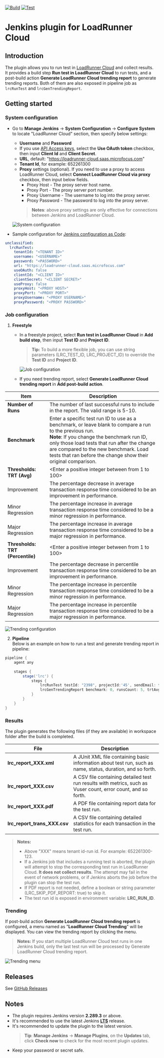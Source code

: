 [![Build](https://github.com/MicroFocus/lrc-jk-plugin/actions/workflows/build.yml/badge.svg)](https://github.com/MicroFocus/lrc-jk-plugin/actions/workflows/build.yml)
[![Test](https://github.com/MicroFocus/lrc-jk-plugin/actions/workflows/test.yml/badge.svg)](https://github.com/MicroFocus/lrc-jk-plugin/actions/workflows/test.yml)

# Jenkins plugin for LoadRunner Cloud

## Introduction

The plugin allows you to run test in [LoadRunner Cloud](https://admhelp.microfocus.com/lrc/en/Latest/Content/Storm/c_Getting_started.htm) and collect results.  
It provides a build step **Run test in LoadRunner Cloud** to run tests, and a post-build action **Generate LoadRunner Cloud trending report** to generate trending reports.
Both of them are also exposed in pipeline job as `lrcRunTest` and `lrcGenTrendingReport`.

## Getting started

### System configuration
- Go to **Manage Jenkins** &rarr; **System Configuration** &rarr; **Configure System** to locate "LoadRunner Cloud" section, then specify below settings: 
  - **Username** and **Password**  
  - If you use [API Access keys](https://admhelp.microfocus.com/lrc/en/Latest/Content/Storm/Admin-APIAccess.htm), select the **Use OAuth token** checkbox, then input **Client Id** and **Client Secret**.
  - **URL**, default: "https://loadrunner-cloud.saas.microfocus.com"
  - **Tenant Id**, for example: 652261300
  - **Proxy** settings (optional). If you need to use a proxy to access LoadRunner Cloud, select **Connect LoadRunner Cloud via proxy** checkbox, then input below fields.
    - Proxy Host	    - The proxy server host name.
    - Proxy Port	    - The proxy server port number.
    - Proxy Username	- The username to log into the proxy server.
    - Proxy Password	- The password to log into the proxy server.
    > **Notes**: above proxy settings are only effective for connections between Jenkins and LoadRunner Cloud.  

  ![System configuration](/images/system_config.png "LoadRunner Cloud")

- Sample configuration for 
[Jenkins configuration as Code](https://github.com/jenkinsci/configuration-as-code-plugin):  
```yaml
unclassified:
  lrcRunTest:
    tenantId: "<TENANT ID>"
    username: "<USERNAME>"
    password: "<PASSWORD>"
    url: "https://loadrunner-cloud.saas.microfocus.com"
    useOAuth: false
    clientId: "<CLIENT ID>"
    clientSecret: "<CLIENT SECRET>"
    useProxy: false
    proxyHost: "<PROXY HOST>"
    proxyPort: "<PROXY PORT>"
    proxyUsername: "<PROXY USERNAME>"
    proxyPassword: "<PROXY PASSWORD>"
```

### Job configuration
1. **Freestyle**  
   - In a freestyle project, select **Run test in LoadRunner Cloud** in **Add build step**, then input **Test ID** and **Project ID**.  
     > **Tip:** To build a more flexible job, you can use string parameters (LRC_TEST_ID, LRC_PROJECT_ID) to override the **Test ID** and **Project ID**.  
     
     ![Job configuration](/images/job_config.png "Run test in LoadRunner Cloud")
   - If you need trending report, select **Generate LoadRunner Cloud trending report** in **Add post-build action**.    

| Item                             | Description                                                                                                                                                                                                                                                                                                         |
|----------------------------------|---------------------------------------------------------------------------------------------------------------------------------------------------------------------------------------------------------------------------------------------------------------------------------------------------------------------|
| **Number of Runs**               | The number of last successful runs to include in the report. The valid range is 5-10.                                                                                                                                                                                                                               |
| **Benchmark**                    | Enter a specific test run ID to use as a benchmark, or leave blank to compare a run to the previous run.<br/>**Note**: If you change the benchmark run ID, only those load tests that run after the change are compared to the new benchmark. Load tests that ran before the change show their original comparison. |
| **Thresholds: TRT (Avg)**        | <Enter a positive integer between from 1 to 100>                                                                                                                                                                                                                                                                    |
| Improvement                      | The percentage decrease in average transaction response time considered to be an improvement in performance.                                                                                                                                                                                                        |
| Minor Regression                 | The percentage increase in average transaction response time considered to be a minor regression in performance.                                                                                                                                                                                                    |
| Major Regression                 | The percentage increase in average transaction response time considered to be a major regression in performance.                                                                                                                                                                                                    |
| **Thresholds: TRT (Percentile)** | <Enter a positive integer between from 1 to 100>                                                                                                                                                                                                                                                                    |
| Improvement                      | The percentage decrease in percentile transaction response time considered to be an improvement in performance.                                                                                                                                                                                                     |
| Minor Regression                 | The percentage increase in percentile transaction response time considered to be a minor regression in performance.                                                                                                                                                                                                 |
| Major Regression                 | The percentage increase in percentile transaction response time considered to be a major regression in performance.                                                                                                                                                                                                 |

![Trending configuration](/images/trending_config.png "Generate LoadRunner Cloud trending report")

2. **Pipeline**  
   Below is an example on how to run a test and generate trending report in pipeline:

```groovy
pipeline {
    agent any
    
    stages {
        stage('lrc') {    
            steps {
                lrcRunTest testId: "2398", projectId:'45', sendEmail: false
                lrcGenTrendingReport benchmark: 0, runsCount: 5, trtAvgThresholdImprovement: 5,trtAvgThresholdMajorRegression: 10, trtAvgThresholdMinorRegression: 5, trtPercentileThresholdImprovement: 5, trtPercentileThresholdMajorRegression: 10, trtPercentileThresholdMinorRegression: 5
            }
        }
    }
}
```
### Results

The plugin generates the following files (if they are available) in workspace folder after the build is completed.

| File                         | Description                                                                                                   |
|------------------------------|---------------------------------------------------------------------------------------------------------------|
| **lrc_report_XXX.xml**       | A JUnit XML file containing basic information about test run, such as name, status, duration, and so forth.   |
| **lrc_report_XXX.csv**       | A CSV file containing detailed test run results with metrics, such as Vuser count, error count, and so forth. |
| **lrc_report_XXX.pdf**       | A PDF file containing report data for the test run.                                                           |
| **lrc_report_trans_XXX.csv** | A CSV file containing detailed statistics for each transaction in the test run.                               |

> **Notes:**  
> - Above "XXX" means tenant id-run id. For example: 652261300-123.
> - If a Jenkins job that includes a running test is aborted, the plugin will attempt to stop the corresponding test run in LoadRunner Cloud. **It does not collect results**. The attempt may fail in the event of network problems, or if Jenkins aborts the job before the plugin can stop the test run.
> - If PDF report is not needed, define a boolean or string parameter (LRC_SKIP_PDF_REPORT: true) to skip it.
> - The test run id is exposed in environment variable: **LRC_RUN_ID**.

### Trending
If post-build action **Generate LoadRunner Cloud trending report** is configured, a menu named as "**LoadRunner Cloud Trending**" will be displayed. You can view the trending report by clicking the menu.
> **Notes:** If you start multiple LoadRunner Cloud test runs in one Jenkins build, only the last test run will be processed by Generate LoadRunner Cloud trending report.

![Trending menu](/images/trending_menu.png "LoadRunner Cloud Trending menu")

## Releases
See [GitHub Releases](https://github.com/MicroFocus/lrc-jk-plugin/releases)

## Notes
- The plugin requires Jenkins version **2.289.3** or above.
- It's recommended to use the latest Jenkins [**LTS**](https://get.jenkins.io/war-stable/) release.
- It's recommended to update the plugin to the latest version.
  > **Tip**: **Manage Jenkins** &rarr; **Manage Plugins**, on the **Updates** tab, click **Check now** to check for the most recent plugin updates.
- Keep your password or secret safe.
